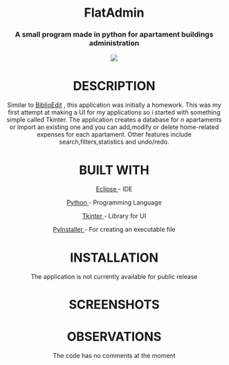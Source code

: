 <h1 align="center">FlatAdmin</h1>

<h3 align="center"> A small program made in python for apartament buildings administration</h3>
<p align="center">
  <img  src="https://i.imgur.com/yOSaJ9I.png">
</p>
<h1 align="center">DESCRIPTION</h1>
<p align="center">Similar to <a href="https://github.com/seba40/BiblioEdit">BiblioEdit</a> , this application was initially a homework.
This was my first attempt at making a UI for my applications so i started with something simple called Tkinter. The application creates a database for <i>n</i> apartaments or import an existing one and you can add,modify or delete home-related expenses for each apartament.
Other features include search,filters,statistics and undo/redo.</p>
<h1 align="center">BUILT WITH</h1>
 <p align="center">  <a href="http://www.eclipse.org/downloads/eclipse-packages/">Eclipse </a>- IDE</p>
 <p align="center" >  <a href="https://www.python.org/">Python </a>- Programming Language</p>
 <p align="center"> <a href="https://wiki.python.org/moin/TkInter">Tkinter </a>- Library for UI</p>
 <p align="center"><a href="http://www.pyinstaller.org/">PyInstaller </a>- For creating an executable file</p>



<h1 align="center">INSTALLATION</h1>
<p align="center">The application is not currently available for public release</p>
<h1 align="center">SCREENSHOTS</h1>

<h1 align="center">OBSERVATIONS</h1>
<p align="center">The code has no comments at the moment</p>







